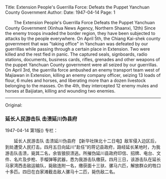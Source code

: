 Title: Extension People's Guerrilla Force: Defeats the Puppet Yanchuan County Government
Author:
Date: 1947-04-14
Page: 1

　　The Extension People's Guerrilla Force
    Defeats the Puppet Yanchuan County Government
    (Xinhua News Agency, Northern Shaanxi, 12th) Since the enemy troops invaded the border region, they have been subjected to attacks by the people everywhere. On April 5th, the Chiang Kai-shek county government that was "taking office" in Yanchuan was defeated by our guerrillas while passing through a certain place in Extension. Two were killed and the rest fled in panic. The captured seals, signboards, radio stations, documents, business cards, rifles, grenades and other weapons of the puppet Yanchuan County government were all seized by our guerrillas. On April 3rd, the guerrilla force ambushed an enemy transport team west of Majiawan in Extension, killing an enemy company officer, seizing 13 loads of flour, 6 mules and horses, and liberating more than a dozen livestock belonging to the masses. On the 4th, they intercepted 12 enemy mules and horses at Baijiatan, killing and wounding two enemies.



<hr /> 

Original: 


### 延长人民游击队  击溃延川伪县府

1947-04-14
第1版()
专栏：

　　延长人民游击队
    击溃延川伪县府
    【新华社陕北十二日电】敌军侵入边区后，到处遭受人民打击。四月五日向延川“赴任”的蒋记县政府，路经延长某地时，为我游击队击溃，毙其二名，余皆狼狈溃逃。所摧伪延川县政府印信、招牌、电台、文件、名片及步枪、手榴弹等武器，悉为我游击队缴获。四月三日，该游击队在延长马家湾西击敌运输队，毙敌连附一名，缴获面十三驮、骡马六匹，解放群众的牲口十多匹。四日在白家滩截击敌人骡马十二匹，毙伤敌二名。
